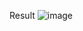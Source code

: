 Result
![image](https://github.com/hv0401/WebAPI_InMemory/assets/53346650/1ddd55cc-2293-4dbc-816f-73b588810b3d)
